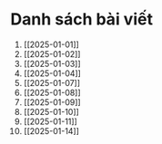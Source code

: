 # Danh sách bài viết
1. [[2025-01-01]]
2. [[2025-01-02]]
3. [[2025-01-03]]
4. [[2025-01-04]]
5. [[2025-01-07]]
6. [[2025-01-08]]
7. [[2025-01-09]]
8. [[2025-01-10]]
9. [[2025-01-11]]
10. [[2025-01-14]]